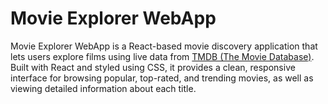 # Movie Explorer WebApp

Movie Explorer WebApp is a React-based movie discovery application that lets users explore films using live data from [TMDB (The Movie Database)](https://www.themoviedb.org/). Built with React and styled using CSS, it provides a clean, responsive interface for browsing popular, top-rated, and trending movies, as well as viewing detailed information about each title.
